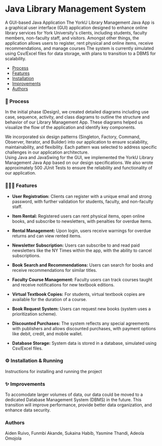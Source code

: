 # Java Library Management System  
A GUI-based Java Application 
The YorkU Library Management Java App is a graphical user interface (GUI) application designed to enhance online library services for York University's clients, including students, faculty members, non-faculty staff, and visitors. Amongst other things, the application allows users to register, rent physical and online items, receive recommendations, and manage courses The system is currently simulated using Csv/Excel files for data storage, with plans to transition to a DBMS for scalability.   

- [Process](#💭-Process)
- [Features](#👩🏻‍💻-Features)
- [Installation](#⚙️-Installation-&-Running)
- [Improvements](#✨-Improvements)
- [Authors](#authors)

### 💭 Process   
In the initial phase (Design), we created detailed diagrams including use case, sequence, activity, and class diagrams to outline the structure and behavior of our Library Management App. These diagrams helped us visualize the flow of the application and identify key components.   

We incorporated six design patterns (Singleton, Factory, Command, Observer, Iterator, and Builder) into our application to ensure scalability, maintainability, and flexibility. Each pattern was selected to address specific challenges in our application architecture.   
Using Java and JavaSwing for the GUI, we implemented the YorkU Library Management Java App based on our design specifications. We also wrote approximately 500 JUnit Tests to ensure the reliability and functionality of our application.   


### 👩🏻‍💻 Features 
- **User Registration:** Clients can register with a unique email and strong password, with further validation for students, faculty, and non-faculty staff.
  
- **Item Rental:** Registered users can rent physical items, open online books, and subscribe to newsletters, with penalties for overdue items.
  
- **Rental Management:** Upon login, users receive warnings for overdue returns and can view rented items.
  
- **Newsletter Subscription:** Users can subscribe to and read paid newsletters like the NY Times within the app, with the ability to cancel subscriptions.
  
- **Book Search and Recommendations:** Users can search for books and receive recommendations for similar titles.
  
- **Faculty Course Management:** Faculty users can track courses taught and receive notifications for new textbook editions.
  
- **Virtual Textbook Copies:** For students, virtual textbook copies are available for the duration of a course.
  
- **Book Request System:** Users can request new books (system uses a prioritization scheme).
  
- **Discounted Purchases:** The system reflects any special agreements with publishers and allows discounted purchases, with payment options like debit, credit, and mobile wallet.
  
- **Database Storage:** System data is stored in a database, simulated using Csv/Excel files.


### ⚙️ Installation & Running 
Instructions for installing and running the project   

### ✨ Improvements  
To accomodate larger volumes of data, our data could be moved to a dedicated Database Management System (DBMS) in the future. This transition will improve performance, provide better data organization, and enhance data security. 

### Authors   
Aiden Ruivo, Funmbi Akande, Sukaina Habib, Yasmine Thandi, Adeola Omojola
